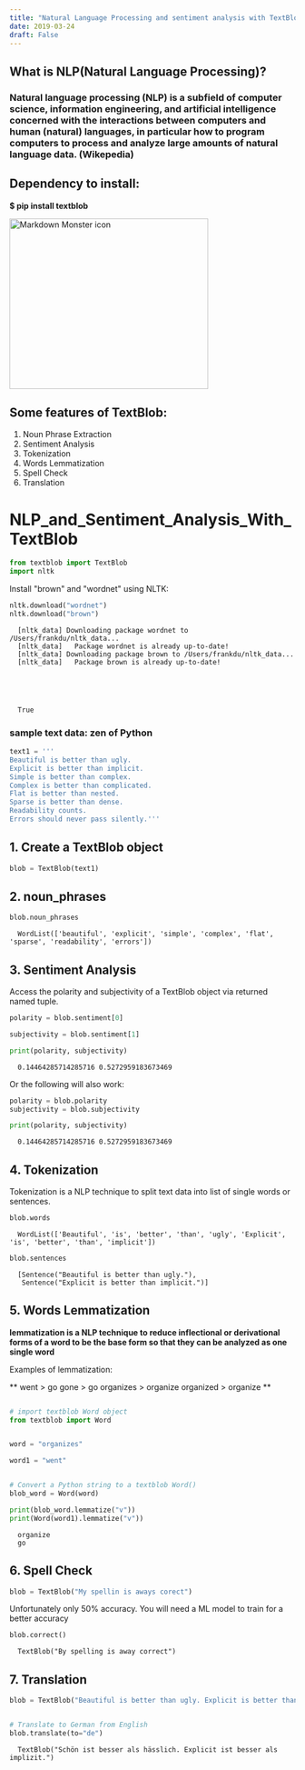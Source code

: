 ```yaml
---
title: "Natural Language Processing and sentiment analysis with TextBlob: a Python NLP library"
date: 2019-03-24
draft: False
---
```



## What is NLP(Natural Language Processing)?

### Natural language processing (NLP) is a subfield of computer science, information engineering, and artificial intelligence concerned with the interactions between computers and human (natural) languages, in particular how to program computers to process and analyze large amounts of natural language data. (Wikepedia)

## Dependency to install:

**$ pip install textblob**

<img src="https://textblob.readthedocs.io/en/dev/_static/textblob-logo.png"
     alt="Markdown Monster icon"
     style="margin-right: 10px; height: 300px; width: 350px;" />


## Some features of TextBlob:
  1. Noun Phrase Extraction
  2. Sentiment Analysis
  3. Tokenization
  4. Words Lemmatization
  5. Spell Check
  6. Translation




  # NLP_and_Sentiment_Analysis_With_TextBlob


  ```python
  from textblob import TextBlob
  import nltk
  ```

  Install "brown" and "wordnet" using NLTK:


  ```python
  nltk.download("wordnet")
  nltk.download("brown")
  ```

      [nltk_data] Downloading package wordnet to /Users/frankdu/nltk_data...
      [nltk_data]   Package wordnet is already up-to-date!
      [nltk_data] Downloading package brown to /Users/frankdu/nltk_data...
      [nltk_data]   Package brown is already up-to-date!





      True



  ### sample text data: zen of Python


  ```python
  text1 = '''
  Beautiful is better than ugly.
  Explicit is better than implicit.
  Simple is better than complex.
  Complex is better than complicated.
  Flat is better than nested.
  Sparse is better than dense.
  Readability counts.
  Errors should never pass silently.'''
  ```

  ## 1. Create a TextBlob object


  ```python
  blob = TextBlob(text1)
  ```

  ## 2. noun_phrases


  ```python
  blob.noun_phrases
  ```




      WordList(['beautiful', 'explicit', 'simple', 'complex', 'flat', 'sparse', 'readability', 'errors'])



  ## 3. Sentiment Analysis

  Access the polarity and subjectivity of a TextBlob object via returned named tuple.


  ```python
  polarity = blob.sentiment[0]

  subjectivity = blob.sentiment[1]

  print(polarity, subjectivity)
  ```

      0.14464285714285716 0.5272959183673469


  Or the following will also work:


  ```python
  polarity = blob.polarity
  subjectivity = blob.subjectivity

  print(polarity, subjectivity)
  ```

      0.14464285714285716 0.5272959183673469


  ## 4. Tokenization

  Tokenization is a NLP technique to split text data into list of single words or sentences.


  ```python
  blob.words
  ```




      WordList(['Beautiful', 'is', 'better', 'than', 'ugly', 'Explicit', 'is', 'better', 'than', 'implicit'])




  ```python
  blob.sentences
  ```




      [Sentence("Beautiful is better than ugly."),
       Sentence("Explicit is better than implicit.")]



  ## 5. Words Lemmatization

  **lemmatization is a NLP technique to reduce inflectional or derivational forms of a word to be the base form so that they can be analyzed as one single word**

  Examples of lemmatization:

  **
  went > go
  gone > go
  organizes > organize
  organized > organize
  **


  ```python

  # import textblob Word object
  from textblob import Word


  word = "organizes"

  word1 = "went"


  # Convert a Python string to a textblob Word()
  blob_word = Word(word)

  print(blob_word.lemmatize("v"))
  print(Word(word1).lemmatize("v"))
  ```

      organize
      go


  ## 6. Spell Check


  ```python
  blob = TextBlob("My spellin is aways corect")
  ```

  Unfortunately only 50% accuracy. You will need a ML model to train for a better accuracy


  ```python
  blob.correct()
  ```




      TextBlob("By spelling is away correct")



  ## 7. Translation


  ```python
  blob = TextBlob("Beautiful is better than ugly. Explicit is better than implicit.")
  ```


  ```python

  # Translate to German from English
  blob.translate(to="de")
  ```




      TextBlob("Schön ist besser als hässlich. Explicit ist besser als implizit.")
